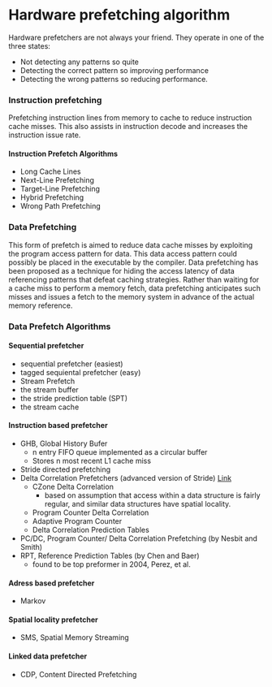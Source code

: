 # Hardware prefetching algorithm

Hardware prefetchers are not always your friend. They operate in one of the three states:
* Not detecting any patterns so quite
* Detecting the correct pattern so improving performance
* Detecting the wrong patterns so reducing performance.


### Instruction prefetching
Prefetching instruction lines from memory to cache to reduce instruction cache misses. This also assists in instruction decode and increases the instruction issue rate.

#### Instruction Prefetch Algorithms
* Long Cache Lines
* Next-Line Prefetching
* Target-Line Prefetching
* Hybrid Prefetching
* Wrong Path Prefetching

### Data Prefetching
This form of prefetch is aimed to reduce data cache misses by exploiting the program access pattern for data. This data access pattern could possibly be placed in the executable by the compiler.
Data prefetching has been proposed as a technique for hiding the access latency of data referencing patterns that defeat caching strategies. Rather than waiting for a cache miss to perform a memory fetch, data prefetching anticipates such misses and issues a fetch to the memory system in advance of the actual memory reference.




### Data Prefetch Algorithms

#### Sequential prefetcher
  * sequential prefetcher (easiest)
  * tagged sequiental prefetcher (easy)
  * Stream Prefetch
  * the stream buffer
  * the stride prediction table (SPT)
  * the stream cache

#### Instruction based prefetcher
* GHB, Global History Bufer
    * n entry FIFO queue implemented as a circular buffer
    * Stores n most recent L1 cache miss
* Stride directed prefetching
* Delta Correlation Prefetchers (advanced version of Stride) [Link](http://web.engr.oregonstate.edu/~benl/Projects/prefetch_report/final.html)
  * CZone Delta Correlation
    * based on assumption that access within a data structure is fairly regular, and similar data structures have spatial locality.
  * Program Counter Delta Correlation
  * Adaptive Program Counter
  * Delta Correlation Prediction Tables
* PC/DC, Program Counter/ Delta Correlation Prefetching (by Nesbit and Smith)
* RPT, Reference Prediction Tables (by Chen and Baer)
  * found to be top preformer in 2004, Perez, et al.

#### Adress based prefetcher
* Markov


#### Spatial locality prefetcher
* SMS, Spatial Memory Streaming

#### Linked data prefetcher
* CDP, Content Directed Prefetching
